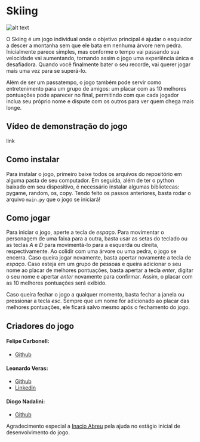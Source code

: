 # Skiing
![alt text](https://raw.githubusercontent.com/leomccormick/PyGame/main/assets/img/capa_divulgacao.png "Imagem principal Skiing")

O Skiing é um jogo individual onde o objetivo principal é ajudar o esquiador a descer a montanha sem que ele bata em nenhuma árvore nem pedra. Inicialmente parece simples, mas conforme o tempo vai passando sua velocidade vai aumentando, tornando assim o jogo uma experiência única e desafiadora. Quando você finalmente bater o seu recorde, vai querer jogar mais uma vez para se superá-lo.

Além de ser um passatempo, o jogo também pode servir como entretenimento para um grupo de amigos: um placar com as 10 melhores pontuações pode aparecer no final, permitindo com que cada jogador inclua seu próprio nome e dispute com os outros para ver quem chega mais longe.

## Vídeo de demonstração do jogo
link

## Como instalar
Para instalar o jogo, primeiro baixe todos os arquivos do repositório em alguma pasta de seu computador. Em seguida, além de ter o python baixado em seu dispositivo, é necessário instalar algumas bibliotecas: pygame, random, os, copy.
Tendo feito os passos anteriores, basta rodar o arquivo `main.py` que o jogo se iniciará!

## Como jogar
Para iniciar o jogo, aperte a tecla de _espaço_. Para movimentar o personagem de uma faixa para a outra, basta usar as setas do teclado ou as teclas _A_ e _D_ para movimentá-lo para a esquerda ou direita, respectivamente. Ao colidir com uma árvore ou uma pedra, o jogo se encerra. Caso queira jogar novamente, basta apertar novamente a tecla de _espaço_. Caso esteja em um grupo de pessoas e queira adicionar o seu nome ao placar de melhores pontuações, basta apertar a tecla _enter_, digitar o seu nome e apertar _enter_ novamente para confirmar. Assim, o placar com as 10 melhores pontuações será exibido. 

Caso queira fechar o jogo a qualquer momento, basta fechar a janela ou pressionar a tecla _esc_. Sempre que um nome for adicionado ao placar das melhores pontuações, ele ficará salvo mesmo após o fechamento do jogo.

## Criadores do jogo

#### Felipe Carbonell:
* [Github](https://github.com/FelipeBCarbonell "Github de Felipe Carbonell")

#### Leonardo Veras:
* [Github](https://github.com/leomccormick "Github de Leonardo Veras")
* [Linkedin](https://www.linkedin.com/in/leonardo-veras-4402a419a/ "Linkedin de Leonardo Veras")


#### Diogo Nadalini:
* [Github](https://github.com/Dinadalini "Github de Diogo Nadalini")

Agradecimento especial a [Inacio Abreu](https://github.com/inacioqa "Github de Inacio Abreu") pela ajuda no estágio inicial de desenvolvimento do jogo.
